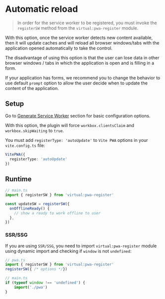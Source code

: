 # Automatic reload

> In order for the service worker to be registered, you must invoke the` registerSW`
method from the `virtual:pwa-register` module.

With this option, once the service worker detects new content available, then it will update caches and
will reload all browser windows/tabs with the application opened automatically to take the control.

The disadvantage of using this option is that the user can lose data in other browser windows / tabs in which the
application is open and is filling in a form.

If your application has forms, we recommend you to change the behavior to use default `prompt` option to allow
the user decide when to update the content of the application.

## Setup

Go to [Generate Service Worker](/guide/generate.html) section for basic configuration options.

With this option, the plugin will force `workbox.clientsClaim` and `workbox.skipWaiting` to `true`.

You must add `registerType: 'autoUpdate'` to `Vite PWA` options in your `vite.config.ts` file:

```ts
VitePWA({
  registerType: 'autoUpdate'
})
```

## Runtime

```ts
// main.ts
import { registerSW } from 'virtual:pwa-register'

const updateSW = registerSW({
  onOfflineReady() {
    // show a ready to work offline to user
  },
})
```

### SSR/SSG

If you are using `SSR/SSG`, you need to import `virtual:pwa-register` module using dynamic import and checking if
`window` is not `undefined`:

```ts
// pwa.ts
import { registerSW } from 'virtual:pwa-register'
registerSW({ /* options */})
```

```ts
// main.ts
if (typeof window !== 'undefined') {
    import('./pwa')
}
```

